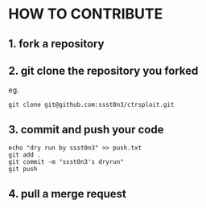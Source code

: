 # HOW TO CONTRIBUTE
## 1. fork a repository

## 2. git clone the repository you forked
eg.
```
git clone git@github.com:ssst0n3/ctrsploit.git
```

## 3. commit and push your code
```
echo "dry run by ssst0n3" >> push.txt
git add .
git commit -m "ssst0n3's dryrun"
git push
```

## 4. pull a merge request
